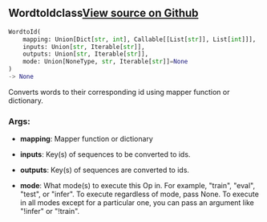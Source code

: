 ## WordtoId<span class="tag">class</span><a class="sourcelink" href=https://github.com/fastestimator/fastestimator/blob/r1.2/fastestimator/op/numpyop/univariate/word_to_id.py/#L24-L67>View source on Github</a>
```python
WordtoId(
	mapping: Union[Dict[str, int], Callable[[List[str]], List[int]]],
	inputs: Union[str, Iterable[str]],
	outputs: Union[str, Iterable[str]],
	mode: Union[NoneType, str, Iterable[str]]=None
)
-> None
```
Converts words to their corresponding id using mapper function or dictionary.


<h3>Args:</h3>


* **mapping**: Mapper function or dictionary

* **inputs**: Key(s) of sequences to be converted to ids.

* **outputs**: Key(s) of sequences are converted to ids.

* **mode**: What mode(s) to execute this Op in. For example, "train", "eval", "test", or "infer". To execute regardless of mode, pass None. To execute in all modes except for a particular one, you can pass an argument like "!infer" or "!train".

